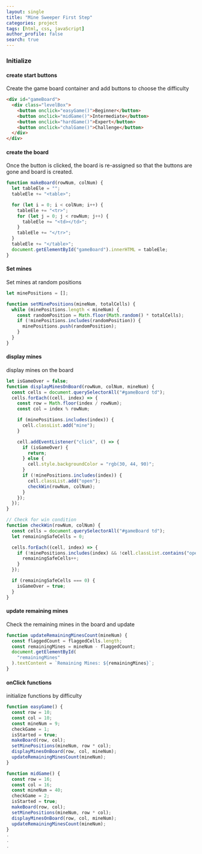 ```yaml
---
layout: single
title: "Mine Sweeper First Step"
categories: project
tags: [html, css, javaScript]
author_profile: false
search: true
---
```


### Initialize

#### create start buttons

Create the game board container and add buttons to choose the difficulty

```html
<div id="gameBoard">
  <div class="levelBox">
    <button onclick="easyGame()">Beginner</button>
    <button onclick="midGame()">Intermediate</button>
    <button onclick="hardGame()">Expert</button>
    <button onclick="chalGame()">Challenge</button>
  </div>
</div>
```

#### create the board

Once the button is clicked, the board is re-assigned so that the buttons are gone and board is created.

```javascript
function makeBoard(rowNum, colNum) {
  let tableEle = "";
  tableEle += "<table>";

  for (let i = 0; i < colNum; i++) {
    tableEle += "<tr>";
    for (let j = 0; j < rowNum; j++) {
      tableEle += "<td></td>";
    }
    tableEle += "</tr>";
  }
  tableEle += "</table>";
  document.getElementById("gameBoard").innerHTML = tableEle;
}
```

#### Set mines

Set mines at random positions

```javascript
let minePositions = [];

function setMinePositions(mineNum, totalCells) {
  while (minePositions.length < mineNum) {
    const randomPosition = Math.floor(Math.random() * totalCells);
    if (!minePositions.includes(randomPosition)) {
      minePositions.push(randomPosition);
    }
  }
}
```

#### display mines

display mines on the board

```javascript
let isGameOver = false;
function displayMinesOnBoard(rowNum, colNum, mineNum) {
  const cells = document.querySelectorAll("#gameBoard td");
  cells.forEach((cell, index) => {
    const row = Math.floor(index / rowNum);
    const col = index % rowNum;

    if (minePositions.includes(index)) {
      cell.classList.add("mine");
    }

    cell.addEventListener("click", () => {
      if (isGameOver) {
        return;
      } else {
        cell.style.backgroundColor = "rgb(30, 44, 90)";
      }
      if (!minePositions.includes(index)) {
        cell.classList.add("open");
        checkWin(rowNum, colNum);
      }
    });
  });
}

// Check for win condition
function checkWin(rowNum, colNum) {
  const cells = document.querySelectorAll("#gameBoard td");
  let remainingSafeCells = 0;

  cells.forEach((cell, index) => {
    if (!minePositions.includes(index) && !cell.classList.contains("open")) {
      remainingSafeCells++;
    }
  });

  if (remainingSafeCells === 0) {
    isGameOver = true;
  }
}
```

#### update remaining mines

Check the remaining mines in the board and update

```javascript
function updateRemainingMinesCount(mineNum) {
  const flaggedCount = flaggedCells.length;
  const remainingMines = mineNum - flaggedCount;
  document.getElementById(
    "remainingMines"
  ).textContent = `Remaining Mines: ${remainingMines}`;
}
```

#### onClick functions

initialize functions by difficulty

```javascript
function easyGame() {
  const row = 10;
  const col = 10;
  const mineNum = 9;
  checkGame = 1;
  isStarted = true;
  makeBoard(row, col);
  setMinePositions(mineNum, row * col);
  displayMinesOnBoard(row, col, mineNum);
  updateRemainingMinesCount(mineNum);
}

function midGame() {
  const row = 16;
  const col = 16;
  const mineNum = 40;
  checkGame = 2;
  isStarted = true;
  makeBoard(row, col);
  setMinePositions(mineNum, row * col);
  displayMinesOnBoard(row, col, mineNum);
  updateRemainingMinesCount(mineNum);
}
.
.
.
```
